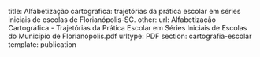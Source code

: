 title: Alfabetização cartografica: trajetórias da prática escolar em séries iniciais de escolas de Florianópolis-SC.
other:
url: Alfabetização Cartográfica - Trajetórias da Prática Escolar em Séries Iniciais de Escolas do Município de Florianópolis.pdf
urltype: PDF
section: cartografia-escolar
template: publication
